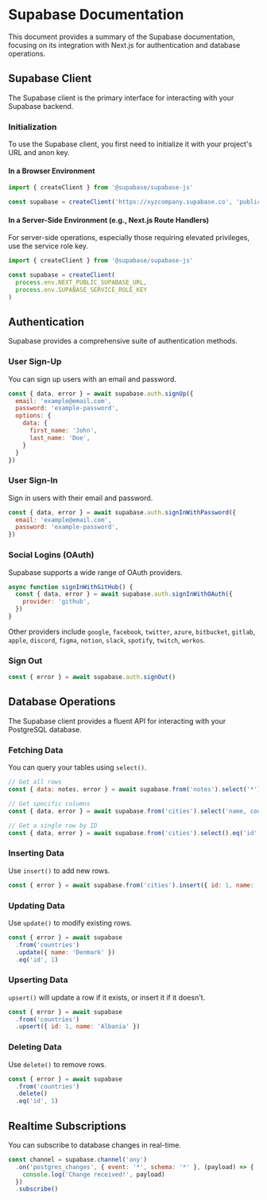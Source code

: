 # Supabase Documentation

This document provides a summary of the Supabase documentation, focusing on its integration with Next.js for authentication and database operations.

## Supabase Client

The Supabase client is the primary interface for interacting with your Supabase backend.

### Initialization

To use the Supabase client, you first need to initialize it with your project's URL and anon key.

#### In a Browser Environment

```javascript
import { createClient } from '@supabase/supabase-js'

const supabase = createClient('https://xyzcompany.supabase.co', 'public-anon-key')
```

#### In a Server-Side Environment (e.g., Next.js Route Handlers)

For server-side operations, especially those requiring elevated privileges, use the service role key.

```javascript
import { createClient } from '@supabase/supabase-js'

const supabase = createClient(
  process.env.NEXT_PUBLIC_SUPABASE_URL,
  process.env.SUPABASE_SERVICE_ROLE_KEY
)
```

## Authentication

Supabase provides a comprehensive suite of authentication methods.

### User Sign-Up

You can sign up users with an email and password.

```javascript
const { data, error } = await supabase.auth.signUp({
  email: 'example@email.com',
  password: 'example-password',
  options: {
    data: {
      first_name: 'John',
      last_name: 'Doe',
    }
  }
})
```

### User Sign-In

Sign in users with their email and password.

```javascript
const { data, error } = await supabase.auth.signInWithPassword({
  email: 'example@email.com',
  password: 'example-password',
})
```

### Social Logins (OAuth)

Supabase supports a wide range of OAuth providers.

```javascript
async function signInWithGitHub() {
  const { data, error } = await supabase.auth.signInWithOAuth({
    provider: 'github',
  })
}
```

Other providers include `google`, `facebook`, `twitter`, `azure`, `bitbucket`, `gitlab`, `apple`, `discord`, `figma`, `notion`, `slack`, `spotify`, `twitch`, `workos`.

### Sign Out

```javascript
const { error } = await supabase.auth.signOut()
```

## Database Operations

The Supabase client provides a fluent API for interacting with your PostgreSQL database.

### Fetching Data

You can query your tables using `select()`.

```javascript
// Get all rows
const { data: notes, error } = await supabase.from('notes').select('*')

// Get specific columns
const { data, error } = await supabase.from('cities').select('name, country_id')

// Get a single row by ID
const { data, error } = await supabase.from('cities').select().eq('id', 1).single()
```

### Inserting Data

Use `insert()` to add new rows.

```javascript
const { error } = await supabase.from('cities').insert({ id: 1, name: 'Copenhagen' })
```

### Updating Data

Use `update()` to modify existing rows.

```javascript
const { error } = await supabase
  .from('countries')
  .update({ name: 'Denmark' })
  .eq('id', 1)
```

### Upserting Data

`upsert()` will update a row if it exists, or insert it if it doesn't.

```javascript
const { error } = await supabase
  .from('countries')
  .upsert({ id: 1, name: 'Albania' })
```

### Deleting Data

Use `delete()` to remove rows.

```javascript
const { error } = await supabase
  .from('countries')
  .delete()
  .eq('id', 1)
```

## Realtime Subscriptions

You can subscribe to database changes in real-time.

```javascript
const channel = supabase.channel('any')
  .on('postgres_changes', { event: '*', schema: '*' }, (payload) => {
    console.log('Change received!', payload)
  })
  .subscribe()
``` 